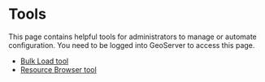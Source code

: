 # Tools

This page contains helpful tools for administrators to manage or automate configuration. You need to be logged into GeoServer to access this page.

<div class="grid cards" markdown>

-   [Bulk Load tool](bulk/index.md)
-   [Resource Browser tool](resource/index.md)

</div>
